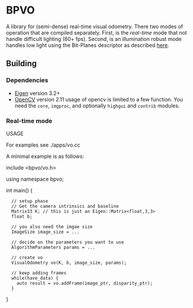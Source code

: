 # BPVO

A library for (semi-dense) real-time visual odometry. There two modes of
operation that are compiled separately. First, is the _real-time_ mode that not
handle difficult lighting (60+ fps). Second, is an illumination robust mode
handles low light using the Bit-Planes descriptor as described [here][bp].


## Building

### Dependencies

* [Eigen][eigen] version 3.2+
* [OpenCV][opencv] version 2.11 usage of opencv is limited to a few function.
  You need the `core`, `imgproc`, and optionally `highgui` and `contrib`
  modules.

### Real-time mode


USAGE

For examples see ./apps/vo.cc


A minimal example is as follows:

  include <bpvo/vo.h>

  using namespace bpvo;

  int main() {

	  // setup phase
	  // Get the camera intrinsics and baseline
	  Matrix33 K; // this is just an Eigen::Matrix<float,3,3>
	  float b;

	  // you also need the imgae size
	  ImageSize image_size = ...

	  // decide on the parameters you want to use
	  AlgorithmParameters params = ...

	  // create vo
	  VisualOdometry vo(K, b, image_size, params);

	  // keep adding frames
	  while(have_data) {
		auto result = vo.addFrame(image_ptr, disparity_ptr);
	  }

  }



[bp]: http://arxiv.org/abs/1602.00307

[eigen]: http://bitbucket.org/eigen/eigen/get/3.2.8.tar.bz2

[opencv]: https://github.com/Itseez/opencv/archive/2.4.11.zip


